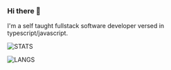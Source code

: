 ### Hi there 👋

I'm a self taught fullstack software developer versed in typescript/javascript.

![STATS](https://github-readme-stats-inky-sigma.vercel.app/api?username=mkvlrn&show_icons=true)

![LANGS](https://github-readme-stats-inky-sigma.vercel.app/api/top-langs/?username=mkvlrn&theme=blue-green)
